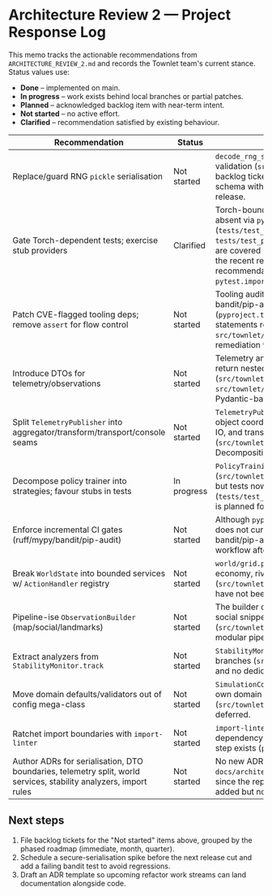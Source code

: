 # Architecture Review 2 — Project Response Log

This memo tracks the actionable recommendations from `ARCHITECTURE_REVIEW_2.md` and records the Townlet team's current stance. Status values use:

- **Done** – implemented on main.
- **In progress** – work exists behind local branches or partial patches.
- **Planned** – acknowledged backlog item with near-term intent.
- **Not started** – no active effort.
- **Clarified** – recommendation satisfied by existing behaviour.

| Recommendation | Status | Project response |
| --- | --- | --- |
| Replace/guard RNG `pickle` serialisation | Not started | `decode_rng_state` still applies `pickle.loads` without validation (`src/townlet/utils/rng.py:19`). A backlog ticket will swap this for a JSON/msgpack schema with HMAC verification before the next release. |
| Gate Torch-dependent tests; exercise stub providers | Clarified | Torch-bound suites now skip cleanly when Torch is absent via `pytest.mark.skipif` predicates (`tests/test_ppo_utils.py:7`, `tests/test_policy_models.py:12`). Stub fallbacks are covered by `tests/test_fallbacks.py:28` after the recent regression fix, so we consider the recommendation satisfied without migrating to `pytest.importorskip`. |
| Patch CVE-flagged tooling deps; remove `assert` for flow control | Not started | Tooling audits are manual and there is no bandit/pip-audit integration or enforcement in CI (`pyproject.toml:34`). Control-flow `assert` statements remain in runtime code (e.g. `src/townlet/telemetry/transport.py:179`), so a remediation work package is required. |
| Introduce DTOs for telemetry/observations | Not started | Telemetry and observation plumbing continues to return nested dicts (`src/townlet/telemetry/publisher.py:58`, `src/townlet/observations/builder.py:46`). No Pydantic-backed boundary models exist yet. |
| Split `TelemetryPublisher` into aggregator/transform/transport/console seams | Not started | `TelemetryPublisher` remains a 1,200+ line god-object coordinating aggregation, buffering, console IO, and transport (`src/townlet/telemetry/publisher.py:20`). Decomposition is queued behind DTO work. |
| Decompose policy trainer into strategies; favour stubs in tests | In progress | `PolicyTrainingOrchestrator` is still monolithic (`src/townlet/policy/training_orchestrator.py:34`), but tests now guard stub usage (`tests/test_fallbacks.py:28`). Strategy extraction is planned for the upcoming refactor branch. |
| Enforce incremental CI gates (ruff/mypy/bandit/pip-audit) | Not started | Although `pyproject.toml` lists ruff/mypy configs, CI does not currently fail on lint/type debt and lacks bandit/pip-audit stages. We need to extend the workflow after the branch merge. |
| Break `WorldState` into bounded services w/ `ActionHandler` registry | Not started | `world/grid.py` still encapsulates employment, economy, rivalry, and queue orchestration (`src/townlet/world/grid.py:86`). Service seams have not been carved out. |
| Pipeline-ise `ObservationBuilder` (map/social/landmarks) | Not started | The builder continues to mix channel assembly, social snippets, and caching in a single class (`src/townlet/observations/builder.py:64`). No modular pipeline exists. |
| Extract analyzers from `StabilityMonitor.track` | Not started | `StabilityMonitor` contains multiple analysis branches (`src/townlet/stability/monitor.py:112`) and no dedicated analyzer classes. |
| Move domain defaults/validators out of config mega-class | Not started | `SimulationConfig` and related config models still own domain defaults and validation logic (`src/townlet/config/runtime.py:12`). Refactoring deferred. |
| Ratchet import boundaries with `import-linter` | Not started | `import-linter` is listed as an optional dev dependency but no contract configuration or CI step exists (`pyproject.toml:29`). |
| Author ADRs for serialisation, DTO boundaries, telemetry split, world services, stability analyzers, import rules | Not started | No new ADRs exist under `docs/architecture_review/` or `docs/engineering/` since the report; placeholder README files were added but not the requested decision records. |

## Next steps

1. File backlog tickets for the "Not started" items above, grouped by the phased roadmap (immediate, month, quarter).
2. Schedule a secure-serialisation spike before the next release cut and add a failing bandit test to avoid regressions.
3. Draft an ADR template so upcoming refactor work streams can land documentation alongside code.
